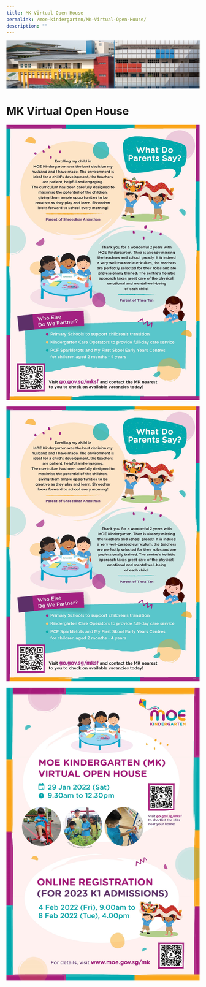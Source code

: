 ```yaml
---
title: MK Virtual Open House
permalink: /moe-kindergarten/MK-Virtual-Open-House/
description: ""
---
```

![](/images/mk%20kindergarten.jpg)

MK Virtual Open House
=====================

![](/images/2022%20MK%20OH%20A5%20flyer_Page_2.jpg)

![](/images/2022%20MK%20OH%20A5%20flyer_Page_3.jpeg)

![](/images/2022%20MK%20OH%20EDM.jpg)